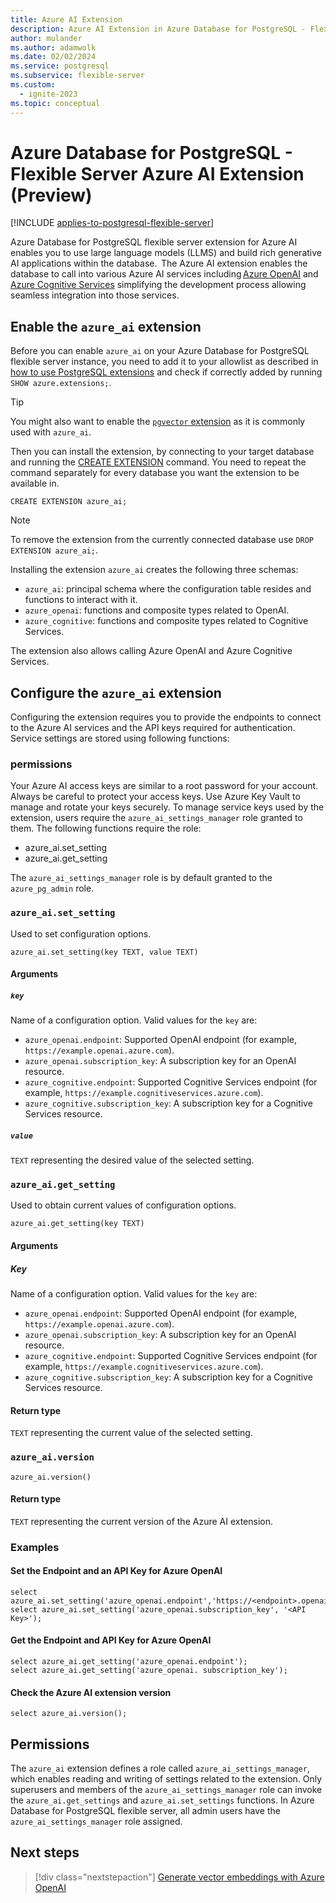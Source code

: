 ```yaml
---
title: Azure AI Extension
description: Azure AI Extension in Azure Database for PostgreSQL - Flexible Server.
author: mulander
ms.author: adamwolk
ms.date: 02/02/2024
ms.service: postgresql
ms.subservice: flexible-server
ms.custom:
  - ignite-2023
ms.topic: conceptual
---
```


# Azure Database for PostgreSQL - Flexible Server Azure AI Extension (Preview)

[!INCLUDE [applies-to-postgresql-flexible-server](../includes/applies-to-postgresql-flexible-server.md)]

Azure Database for PostgreSQL flexible server extension for Azure AI enables you to use large language models (LLMS) and build rich generative AI applications within the database.  The Azure AI extension enables the database to call into various Azure AI services including [Azure OpenAI](../../ai-services/openai/overview.md) and [Azure Cognitive Services](https://azure.microsoft.com/products/ai-services/cognitive-search/) simplifying the development process allowing seamless integration into those services. 

## Enable the `azure_ai` extension

Before you can enable `azure_ai` on your Azure Database for PostgreSQL flexible server instance, you need to add it to your allowlist as described in [how to use PostgreSQL extensions](./concepts-extensions.md#how-to-use-postgresql-extensions) and check if correctly added by running `SHOW azure.extensions;`.

> [!TIP]
> You might also want to enable the [`pgvector` extension](./how-to-use-pgvector.md) as it is commonly used with `azure_ai`.

Then you can install the extension, by connecting to your target database and running the [CREATE EXTENSION](https://www.postgresql.org/docs/current/static/sql-createextension.html) command. You need to repeat the command separately for every database you want the extension to be available in.

```postgresql
CREATE EXTENSION azure_ai;
```

> [!NOTE]
> To remove the extension from the currently connected database use `DROP EXTENSION azure_ai;`.

Installing the extension `azure_ai` creates the following three schemas:

* `azure_ai`: principal schema where the configuration table resides and functions to interact with it. 
* `azure_openai`: functions and composite types related to OpenAI. 
* `azure_cognitive`: functions and composite types related to Cognitive Services. 

The extension also allows calling Azure OpenAI and Azure Cognitive Services.

## Configure the `azure_ai` extension

Configuring the extension requires you to provide the endpoints to connect to the Azure AI services and the API keys required for authentication. Service settings are stored using following functions:

### permissions

Your Azure AI access keys are similar to a root password for your account. Always be careful to protect your access keys. Use Azure Key Vault to manage and rotate your keys securely.
To manage service keys used by the extension, users require the `azure_ai_settings_manager` role granted to them. The following functions require the role:
* azure_ai.set_setting
* azure_ai.get_setting

The `azure_ai_settings_manager` role is by default granted to the `azure_pg_admin` role.

### `azure_ai.set_setting`

Used to set configuration options.

```postgresql
azure_ai.set_setting(key TEXT, value TEXT)
```

#### Arguments
##### `key`

Name of a configuration option. Valid values for the `key` are:
* `azure_openai.endpoint`: Supported OpenAI endpoint (for example, `https://example.openai.azure.com`).
* `azure_openai.subscription_key`: A subscription key for an OpenAI resource. 
* `azure_cognitive.endpoint`: Supported Cognitive Services endpoint (for example, `https://example.cognitiveservices.azure.com`).
* `azure_cognitive.subscription_key`: A subscription key for a Cognitive Services resource.

##### `value`

`TEXT` representing the desired value of the selected setting.


### `azure_ai.get_setting`

Used to obtain current values of configuration options.

```postgresql
azure_ai.get_setting(key TEXT)
```

#### Arguments

##### Key

Name of a configuration option. Valid values for the `key` are:
* `azure_openai.endpoint`: Supported OpenAI endpoint (for example, `https://example.openai.azure.com`).
* `azure_openai.subscription_key`: A subscription key for an OpenAI resource. 
* `azure_cognitive.endpoint`: Supported Cognitive Services endpoint (for example, `https://example.cognitiveservices.azure.com`).
* `azure_cognitive.subscription_key`: A subscription key for a Cognitive Services resource.


#### Return type
`TEXT` representing the current value of the selected setting.

### `azure_ai.version`

```postgresql
azure_ai.version()
```

#### Return type

`TEXT` representing the current version of the Azure AI extension.

### Examples

#### Set the Endpoint and an API Key for Azure OpenAI

```postgresql
select azure_ai.set_setting('azure_openai.endpoint','https://<endpoint>.openai.azure.com'); 
select azure_ai.set_setting('azure_openai.subscription_key', '<API Key>'); 
```

#### Get the Endpoint and API Key for Azure OpenAI

```postgresql
select azure_ai.get_setting('azure_openai.endpoint');
select azure_ai.get_setting('azure_openai. subscription_key');
```

#### Check the Azure AI extension version

```postgresql
select azure_ai.version();
```

## Permissions

The `azure_ai` extension defines a role called `azure_ai_settings_manager`, which enables reading and writing of settings related to the extension.  Only superusers and members of the `azure_ai_settings_manager` role can invoke the `azure_ai.get_settings` and `azure_ai.set_settings` functions. In Azure Database for PostgreSQL flexible server, all admin users have the `azure_ai_settings_manager` role assigned.

## Next steps

> [!div class="nextstepaction"]
> [Generate vector embeddings with Azure OpenAI](./generative-ai-azure-openai.md)
